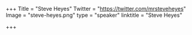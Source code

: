 +++
Title = "Steve Heyes"
Twitter = "https://twitter.com/mrsteveheyes"
Image = "steve-heyes.png"
type = "speaker"
linktitle = "Steve Heyes"

+++



